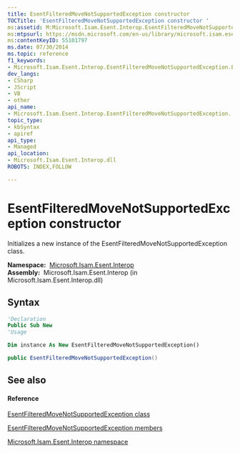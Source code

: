 ```yaml
---
title: EsentFilteredMoveNotSupportedException constructor 
TOCTitle: 'EsentFilteredMoveNotSupportedException constructor '
ms:assetid: M:Microsoft.Isam.Esent.Interop.EsentFilteredMoveNotSupportedException.#ctor
ms:mtpsurl: https://msdn.microsoft.com/en-us/library/microsoft.isam.esent.interop.esentfilteredmovenotsupportedexception.esentfilteredmovenotsupportedexception(v=EXCHG.10)
ms:contentKeyID: 55101797
ms.date: 07/30/2014
ms.topic: reference
f1_keywords:
- Microsoft.Isam.Esent.Interop.EsentFilteredMoveNotSupportedException.EsentFilteredMoveNotSupportedException
dev_langs:
- CSharp
- JScript
- VB
- other
api_name: 
- Microsoft.Isam.Esent.Interop.EsentFilteredMoveNotSupportedException..ctor
topic_type: 
- kbSyntax
- apiref
api_type: 
- Managed
api_location: 
- Microsoft.Isam.Esent.Interop.dll
ROBOTS: INDEX,FOLLOW

---
```


# EsentFilteredMoveNotSupportedException constructor

Initializes a new instance of the EsentFilteredMoveNotSupportedException class.

**Namespace:**  [Microsoft.Isam.Esent.Interop](hh596136\(v=exchg.10\).md)  
**Assembly:**  Microsoft.Isam.Esent.Interop (in Microsoft.Isam.Esent.Interop.dll)

## Syntax

``` vb
'Declaration
Public Sub New
'Usage

Dim instance As New EsentFilteredMoveNotSupportedException()
```

``` csharp
public EsentFilteredMoveNotSupportedException()
```

## See also

#### Reference

[EsentFilteredMoveNotSupportedException class](dn274384\(v=exchg.10\).md)

[EsentFilteredMoveNotSupportedException members](dn274385\(v=exchg.10\).md)

[Microsoft.Isam.Esent.Interop namespace](hh596136\(v=exchg.10\).md)

